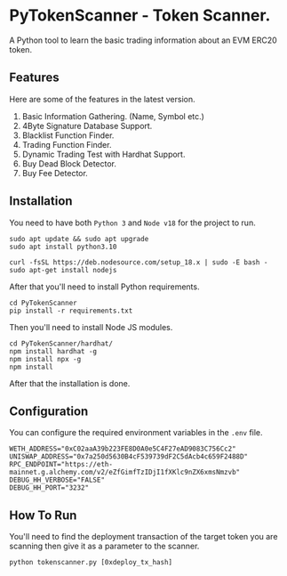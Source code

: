 # PyTokenScanner - Token Scanner.
A Python tool to learn the basic trading information about an EVM ERC20 token.

## Features
Here are some of the features in the latest version.

1. Basic Information Gathering. (Name, Symbol etc.)
2. 4Byte Signature Database Support.
3. Blacklist Function Finder.
4. Trading Function Finder.
5. Dynamic Trading Test with Hardhat Support.
6. Buy Dead Block Detector.
7. Buy Fee Detector.

## Installation
You need to have both `Python 3` and `Node v18` for the project to run.

```commandline
sudo apt update && sudo apt upgrade
sudo apt install python3.10

curl -fsSL https://deb.nodesource.com/setup_18.x | sudo -E bash -
sudo apt-get install nodejs
```

After that you'll need to install Python requirements.

```commandline
cd PyTokenScanner
pip install -r requirements.txt
```

Then you'll need to install Node JS modules.

```commandline
cd PyTokenScanner/hardhat/
npm install hardhat -g
npm install npx -g
npm install
```

After that the installation is done.

## Configuration
You can configure the required environment variables in the `.env` file.

```commandline
WETH_ADDRESS="0xC02aaA39b223FE8D0A0e5C4F27eAD9083C756Cc2"
UNISWAP_ADDRESS="0x7a250d5630B4cF539739dF2C5dAcb4c659F2488D"
RPC_ENDPOINT="https://eth-mainnet.g.alchemy.com/v2/eZfGimfTzIDjI1fXKlc9nZX6xmsNmzvb"
DEBUG_HH_VERBOSE="FALSE"
DEBUG_HH_PORT="3232"
```

## How To Run
You'll need to find the deployment transaction of the target token you are scanning then give it as a parameter to the scanner.

```commandline
python tokenscanner.py [0xdeploy_tx_hash]
```